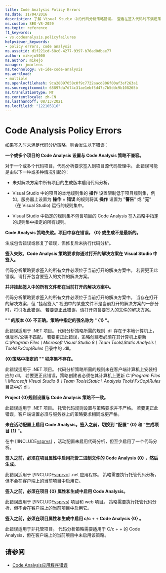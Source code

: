 ```yaml
---
title: Code Analysis Policy Errors
ms.date: 11/04/2016
description: 了解 Visual Studio 中的代码分析策略错误。 查看在签入代码时不满足策略时发生的错误的说明。
ms.custom: SEO-VS-2020
ms.topic: reference
f1_keywords:
- vs.codeanalysis.policyfailures
helpviewer_keywords:
- policy errors, code analysis
ms.assetid: d1f221cd-68c0-4277-9397-b76ad0dbae77
author: mikejo5000
ms.author: mikejo
manager: jmartens
ms.technology: vs-ide-code-analysis
ms.workload:
- multiple
ms.openlocfilehash: 9ca28097058c0f9c7722aacd806f00af3ef263a1
ms.sourcegitcommit: 68897da7d74c31ae1ebf5d47c7b5ddc9b108265b
ms.translationtype: MT
ms.contentlocale: zh-CN
ms.lasthandoff: 08/13/2021
ms.locfileid: "122105816"
---
```

# <a name="code-analysis-policy-errors"></a>Code Analysis Policy Errors

如果签入时未满足代码分析策略，则会发生以下错误：

**一个或多个项目的 Code Analysis 设置与 Code Analysis 策略不兼容。**

对于一个或多个代码项目，代码分析要求签入到项目源代码管理中。 此错误可能是由以下一种或多种情况引起的：

- 未对解决方案中所有项目的生成版本启用代码分析。

- Visual Studio 中的项目的本地规则集的 **操作** 设置限制低于项目规则集，例如，服务器上设置为 **操作** = **错误** 的规则将其 **操作** 设置为 "**警告**" 或 "**无**" （在 Visual Studio) 运行的规则集中。

- Visual Studio 中指定的规则集不包含项目的 Code Analysis 签入策略中指定的规则集中指定的所有规则。

**Code Analysis 策略失败。项目中存在错误， {0} 或生成不是最新的。**

生成包含错误或修复了错误，但修复后未执行代码分析。

**签入失败。Code Analysis 策略要求你通过打开的解决方案在 Visual Studio 中签入。**

代码分析策略要求签入的所有文件必须位于当前打开的解决方案中。 若要更正此错误，请打开包含要签入的文件的解决方案。

**并非挂起签入中的所有文件都在当前打开的解决方案中。**

代码分析策略要求签入的所有文件必须位于当前打开的解决方案中。 当存在打开的解决方案，但 "挂起签入" 视图中的某些文件不是当前打开的解决方案的一部分时，将引发此错误。 若要更正此错误，请打开包含要签入的文件的解决方案。

**"" 的版本 {0} 不正确。策略中指定的强名称为 " {1} "。**

此错误适用于 .NET 项目。 代码分析策略所需的规则 .dll 存在于本地计算机上，但版本/公钥不匹配。 若要更正此错误，策略创建者必须在其计算机上更新 *C:\Program Files \ Microsoft Visual Studio 8 \ Team Tools\Static Analysis \\ Tools\FxCop\Rules* 目录中的 .dll。

**{0}策略中指定的 "" 程序集不存在。**

此错误适用于 .NET 项目。 代码分析策略所需的规则未在客户端计算机上安装相应的 dll。 若要更正此错误，策略创建者必须在其计算机上更新 *C:\Program Files \ Microsoft Visual Studio 8 \ Team Tools\Static \\ Analysis Tools\FxCop\Rules* 目录中的 dll。

**Project {0}规则设置与 Code Analysis 策略不一致。**

此错误适用于 .NET 项目。 托管代码规则设置与策略要求并不严格。 若要更正此错误，客户端设置必须与服务器上的策略要求相同或更严格。

**未在活动配置上启用 Code Analysis。签入之前，切换到 "配置" {0} 和 "生成项目 {1} "。**

在中 [!INCLUDE[vsprvs](../code-quality/includes/vsprvs_md.md)] ，活动配置未启用代码分析，但至少启用了一个代码分析。

**签入之前，必须在项目属性中启用托管二进制文件的 Code Analysis {0} ，然后生成。**

此错误适用于 [!INCLUDE[vcprvc](../code-quality/includes/vcprvc_md.md)] .net 应用程序。 策略需要执行托管代码分析，但不会在客户端上的当前项目中启用它。

**签入之前，必须在项目 {0} 属性和生成中启用 Code Analysis。**

此错误应用于 [!INCLUDE[vsprvs](../code-quality/includes/vsprvs_md.md)] 项目和 web 项目。 策略需要执行托管代码分析，但不会在客户端上的当前项目中启用它。

**签入之前，必须在项目属性和生成中启用 c/c + + Code Analysis {0} 。**

此错误适用于非托管项目。 代码分析策略需要适用于 C/c + + 的 Code Analysis，但在客户端上的当前项目中未启用该策略。

## <a name="see-also"></a>请参阅

- [Code Analysis应用程序错误](../code-quality/code-analysis-application-errors.md)
